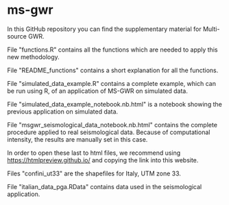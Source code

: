# ms-gwr
In this GitHub repository you can find the supplementary material for Multi-source GWR.

File "functions.R" contains all the functions which are needed to apply this new methodology.

File "README_functions" contains a short explanation for all the functions.

File "simulated_data_example.R" contains a complete example, which can be run using R, of an application of MS-GWR on simulated data.

File "simulated_data_example_notebook.nb.html" is a notebook showing the previous application on simulated data.

File "msgwr_seismological_data_notebook.nb.html" contains the complete procedure applied to real seismological data. Because of computational intensity, the results are manually set in this case.

In order to open these last to html files, we recommend using https://htmlpreview.github.io/ and copying the link into this website.

Files "confini_ut33" are the shapefiles for Italy, UTM zone 33.

File "italian_data_pga.RData" contains data used in the seismological application.
